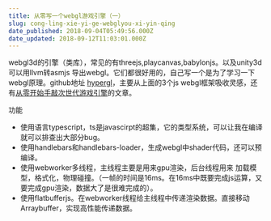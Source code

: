 ```yaml
---
title: 从零写一个webgl游戏引擎（一）
slug: cong-ling-xie-yi-ge-webglyou-xi-yin-qing
date_published: 2018-09-04T05:49:56.000Z
date_updated: 2018-09-12T11:03:01.000Z
---
```


webgl3d的引擎（类库），常见的有threejs,playcanvas,babylonjs。以及unity3d可以用llvm转asmjs 导出webgl。它们都很好用的，自己写一个是为了学习一下webgl原理。github地址 [hypergl](https://github.com/laopo001/hypergl)，主要从上面的3个js webgl框架吸收灵感，还有[从零开始手敲次世代游戏引擎](https://zhuanlan.zhihu.com/c_119702958)的文章。

功能

- 使用语言typescript，ts是javascirpt的超集，它的类型系统，可以让我在编译就可以排查出大部分bug。
- 使用handlebars和handlebars-loader，生成webgl中shader代码，还可以预编译。
- 使用webworker多线程，主线程主要是用来gpu渲染，后台线程用来 加载模型，格式化，物理碰撞。（一帧的时间是16ms。在16ms中既要完成js运算，又要完成gpu渲染，数据大了是很难完成的）。
- 使用flatbufferjs。在webworker线程给主线程中传递渲染数据。直接移动Arraybuffer，实现高性能传递数据。
